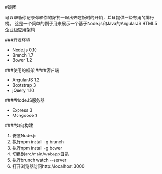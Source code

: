 #饭团

可以帮助你记录你和你的好友一起出去吃饭时的开销，并且提供一些有用的排行榜。
这是一个简单的例子用来展示一个基于Node.js和Java的AngularJS HTML5企业级应用架构

###开发环境
* Node.js 0.10
* Brunch 1.7
* Bower 1.2

###使用的框架
####客户端
* AngularJS 1.2
* Bootstrap 3
* jQuery 1.10

####NodeJS服务器
* Express 3
* Mongoose 3

####如何构建
1. 安装Node.js
2. 执行npm install -g brunch
3. 执行npm install -g bower
4. 切换到src/main/webapp目录
5. 执行brunch watch --server
6. 打开浏览器访问http://localhost:3000


